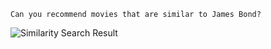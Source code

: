 ```output
Can you recommend movies that are similar to James Bond?
```

![Similarity Search Result](/images/tutorials/build-and-learn/chapter5-similarity-search-result.png)
